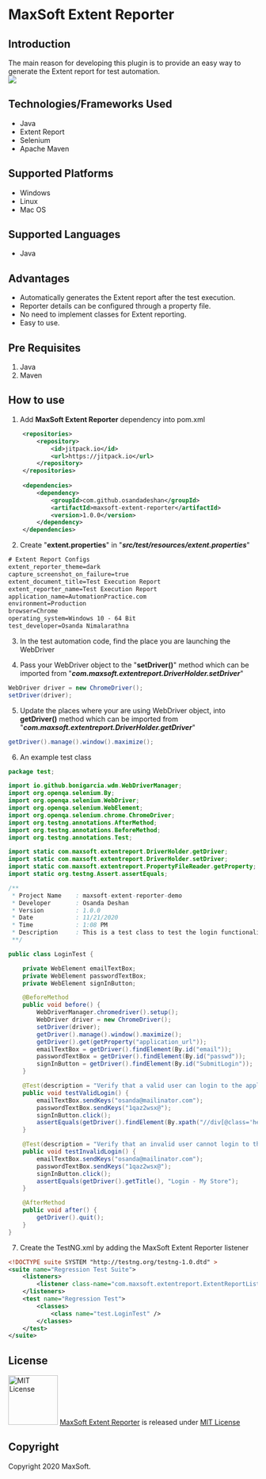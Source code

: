 # MaxSoft Extent Reporter

## Introduction
The main reason for developing this plugin is to provide an easy way to generate the Extent report for test automation.  
![](https://github.com/osandadeshan/maxsoft-extent-reporter/blob/master/extent-report-sample.PNG)

## Technologies/Frameworks Used
- Java
- Extent Report
- Selenium
- Apache Maven

## Supported Platforms
- Windows
- Linux
- Mac OS

## Supported Languages
- Java

## Advantages
- Automatically generates the Extent report after the test execution.
- Reporter details can be configured through a property file.
- No need to implement classes for Extent reporting.
- Easy to use.

## Pre Requisites
1. Java
2. Maven

## How to use
1. Add **MaxSoft Extent Reporter** dependency into pom.xml
```xml
    <repositories>
        <repository>
            <id>jitpack.io</id>
            <url>https://jitpack.io</url>
        </repository>
    </repositories>
	
    <dependencies>
        <dependency>
            <groupId>com.github.osandadeshan</groupId>
            <artifactId>maxsoft-extent-reporter</artifactId>
            <version>1.0.0</version>
        </dependency>
    </dependencies>
```

2. Create "**extent.properties**" in "***src/test/resources/extent.properties***"
```xml
# Extent Report Configs
extent_reporter_theme=dark
capture_screenshot_on_failure=true
extent_document_title=Test Execution Report
extent_reporter_name=Test Execution Report
application_name=AutomationPractice.com
environment=Production
browser=Chrome
operating_system=Windows 10 - 64 Bit
test_developer=Osanda Nimalarathna
```

3. In the test automation code, find the place you are launching the WebDriver

4. Pass your WebDriver object to the "**setDriver()**" method which can be imported from "***com.maxsoft.extentreport.DriverHolder.setDriver***"
```java
WebDriver driver = new ChromeDriver();
setDriver(driver);
```

5.  Update the places where your are using WebDriver object, into **getDriver()** method which can be imported from "***com.maxsoft.extentreport.DriverHolder.getDriver***"
```java
getDriver().manage().window().maximize();
```

6. An example test class
```java
package test;

import io.github.bonigarcia.wdm.WebDriverManager;
import org.openqa.selenium.By;
import org.openqa.selenium.WebDriver;
import org.openqa.selenium.WebElement;
import org.openqa.selenium.chrome.ChromeDriver;
import org.testng.annotations.AfterMethod;
import org.testng.annotations.BeforeMethod;
import org.testng.annotations.Test;

import static com.maxsoft.extentreport.DriverHolder.getDriver;
import static com.maxsoft.extentreport.DriverHolder.setDriver;
import static com.maxsoft.extentreport.PropertyFileReader.getProperty;
import static org.testng.Assert.assertEquals;

/**
 * Project Name    : maxsoft-extent-reporter-demo
 * Developer       : Osanda Deshan
 * Version         : 1.0.0
 * Date            : 11/21/2020
 * Time            : 1:08 PM
 * Description     : This is a test class to test the login functionality
 **/

public class LoginTest {

    private WebElement emailTextBox;
    private WebElement passwordTextBox;
    private WebElement signInButton;

    @BeforeMethod
    public void before() {
        WebDriverManager.chromedriver().setup();
        WebDriver driver = new ChromeDriver();
        setDriver(driver);
        getDriver().manage().window().maximize();
        getDriver().get(getProperty("application_url"));
        emailTextBox = getDriver().findElement(By.id("email"));
        passwordTextBox = getDriver().findElement(By.id("passwd"));
        signInButton = getDriver().findElement(By.id("SubmitLogin"));
    }

    @Test(description = "Verify that a valid user can login to the application")
    public void testValidLogin() {
        emailTextBox.sendKeys("osanda@mailinator.com");
        passwordTextBox.sendKeys("1qaz2wsx@");
        signInButton.click();
        assertEquals(getDriver().findElement(By.xpath("//div[@class='header_user_info']//span")).getText(), "Osanda Nimalarathna");
    }

    @Test(description = "Verify that an invalid user cannot login to the application")
    public void testInvalidLogin() {
        emailTextBox.sendKeys("osanda@mailinator.com");
        passwordTextBox.sendKeys("1qaz2wsx@");
        signInButton.click();
        assertEquals(getDriver().getTitle(), "Login - My Store");
    }

    @AfterMethod
    public void after() {
        getDriver().quit();
    }
}

```

7. Create the TestNG.xml by adding the MaxSoft Extent Reporter listener
```xml
<!DOCTYPE suite SYSTEM "http://testng.org/testng-1.0.dtd" >
<suite name="Regression Test Suite">
    <listeners>
        <listener class-name="com.maxsoft.extentreport.ExtentReportListener"/>
    </listeners>
    <test name="Regression Test">
        <classes>
            <class name="test.LoginTest" />
        </classes>
    </test>
</suite>
```

## License
<img src="https://upload.wikimedia.org/wikipedia/commons/thumb/0/0b/License_icon-mit-2.svg/2000px-License_icon-mit-2.svg.png" alt="MIT License" width="100" height="100"/> [MaxSoft Extent Reporter](https://medium.com/maxsoft-extent-reporter) is released under [MIT License](https://opensource.org/licenses/MIT)

## Copyright
Copyright 2020 MaxSoft.
